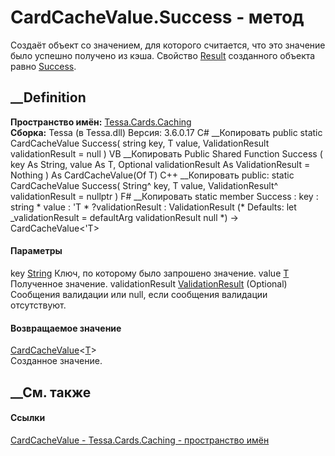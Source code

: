 # CardCacheValue<T>.Success - метод
Создаёт объект со значением, для которого считается, что это значение было
успешно получено из кэша. Свойство
[Result](P_Tessa_Cards_Caching_CardCacheValue_1_Result.htm) созданного объекта
равно [Success](T_Tessa_Cards_Caching_CardCacheResult.htm).
## __Definition
 **Пространство имён:** [Tessa.Cards.Caching](N_Tessa_Cards_Caching.htm)  
 **Сборка:** Tessa (в Tessa.dll) Версия: 3.6.0.17
C# __Копировать
     public static CardCacheValue<T> Success(
    	string key,
    	T value,
    	ValidationResult validationResult = null
    )
VB __Копировать
     Public Shared Function Success ( 
    	key As String,
    	value As T,
    	Optional validationResult As ValidationResult = Nothing
    ) As CardCacheValue(Of T)
C++ __Копировать
     public:
    static CardCacheValue<T> Success(
    	String^ key, 
    	T value, 
    	ValidationResult^ validationResult = nullptr
    )
F# __Копировать
     static member Success : 
            key : string * 
            value : 'T * 
            ?validationResult : ValidationResult 
    (* Defaults:
            let _validationResult = defaultArg validationResult null
    *)
    -> CardCacheValue<'T> 
#### Параметры
key [String](https://learn.microsoft.com/dotnet/api/system.string)
    Ключ, по которому было запрошено значение.
value [T](T_Tessa_Cards_Caching_CardCacheValue_1.htm)
    Полученное значение.
validationResult
[ValidationResult](T_Tessa_Platform_Validation_ValidationResult.htm)
(Optional)
    Сообщения валидации или null, если сообщения валидации отсутствуют.
#### Возвращаемое значение
[CardCacheValue](T_Tessa_Cards_Caching_CardCacheValue_1.htm)<[T](T_Tessa_Cards_Caching_CardCacheValue_1.htm)>  
Созданное значение.
##  __См. также
#### Ссылки
[CardCacheValue<T> \- ](T_Tessa_Cards_Caching_CardCacheValue_1.htm)
[Tessa.Cards.Caching - пространство имён](N_Tessa_Cards_Caching.htm)
